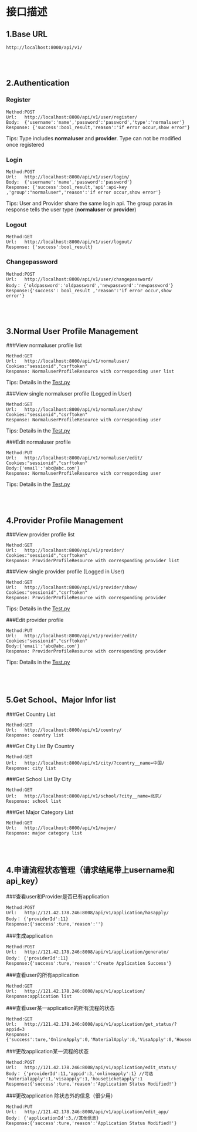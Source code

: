 接口描述
==
## 1.Base URL

    http://localhost:8000/api/v1/
    
<br/><br/> 
## 2.Authentication
### Register

```
Method:POST
Url:   http://localhost:8000/api/v1/user/register/
Body:  {'username':'name','password':'password','type':'normaluser'}
Response: {'success':bool_result,'reason':'if error occur,show error'}
```
Tips: Type includes __normaluser__ and __provider__. Type can not be modified once registered

### Login

```
Method:POST
Url:   http://localhost:8000/api/v1/user/login/
Body:  {'username':'name','password':'password'}
Response: {'success':bool_result,'api':api-key ,'group':"normaluser",'reason':'if error occur,show error'}
```
Tips: User and Provider share the same login api. The group paras in response tells the user type (__normaluser__ or __provider__)

### Logout
```
Method:GET
Url:   http://localhost:8000/api/v1/user/logout/
Response: {'success':bool_result}
```

### Changepassword
```
Method:POST
Url:   http://localhost:8000/api/v1/user/changepassword/
Body： {'oldpassword':'oldpassword','newpassword':'newpassword'}
Response:{'success': bool_result ,'reason':'if error occur,show error'}
```
<br/><br/>
## 3.Normal User Profile Management
###View normaluser profile list
```
Method:GET
Url:   http://localhost:8000/api/v1/normaluser/
Cookies:"sessionid","csrftoken"
Response: NormaluserProfileResource with corresponding user list
```
Tips: Details in the [Test.py](../AbroadPassProject/AbroadPassApp/Test.py)

###View single normaluser profile (Logged in User)
```
Method:GET
Url:   http://localhost:8000/api/v1/normaluser/show/
Cookies:"sessionid","csrftoken"
Response: NormaluserProfileResource with corresponding user
```
Tips: Details in the [Test.py](../AbroadPassProject/AbroadPassApp/Test.py)

###Edit normaluser profile
```
Method:PUT
Url:   http://localhost:8000/api/v1/normaluser/edit/
Cookies:"sessionid","csrftoken"
Body:{'email':'abc@abc.com'}
Response: NormaluserProfileResource with corresponding user
```
Tips: Details in the [Test.py](../AbroadPassProject/AbroadPassApp/Test.py)

<br/><br/>
## 4.Provider Profile Management
###View provider profile list
```
Method:GET
Url:   http://localhost:8000/api/v1/provider/
Cookies:"sessionid","csrftoken"
Response: ProviderProfileResource with corresponding provider list
```

###View single provider profile (Logged in User)
```
Method:GET
Url:   http://localhost:8000/api/v1/provider/show/
Cookies:"sessionid","csrftoken"
Response: ProviderProfileResource with corresponding provider
```
Tips: Details in the [Test.py](../AbroadPassProject/AbroadPassApp/Test.py)

###Edit provider profile
```
Method:PUT
Url:   http://localhost:8000/api/v1/provider/edit/
Cookies:"sessionid","csrftoken"
Body:{'email':'abc@abc.com'}
Response: ProviderProfileResource with corresponding provider
```
Tips: Details in the [Test.py](../AbroadPassProject/AbroadPassApp/Test.py)

<br/><br/>
## 5.Get School、Major Infor list
###Get Country List
```
Method:GET
Url:   http://localhost:8000/api/v1/country/
Response: country list
```

###Get City List By Country
```
Method:GET
Url:   http://localhost:8000/api/v1/city/?country__name=中国/
Response: city list
```

###Get School List By City
```
Method:GET
Url:   http://localhost:8000/api/v1/school/?city__name=北京/
Response: school list
```

###Get Major Category List
```
Method:GET
Url:   http://localhost:8000/api/v1/major/
Response: major category list
```

<br/><br/>
## 4.申请流程状态管理（请求结尾带上username和api_key）
###查看user和Provider是否已有application
```
Method:POST
Url:   http://121.42.178.246:8008/api/v1/application/hasapply/
Body： {'providerId':11}
Response:{'success':ture,'reason':''}
```

###生成application
```
Method:POST
Url:   http://121.42.178.246:8008/api/v1/application/generate/
Body： {'providerId':11}
Response:{'success':ture,'reason':'Create Application Success'}
```

###查看user的所有application
```
Method:GET
Url:   http://121.42.178.246:8008/api/v1/application/
Response:application list
```

###查看user某一application的所有流程的状态
```
Method:GET
Url:   http://121.42.178.246:8008/api/v1/application/get_status/?appid=3
Response:{'success':ture,'OnlineApply':0,'MaterialApply':0,'VisaApply':0,'HouseAndTicketApply':0}
```

###更改application某一流程的状态
```
Method:POST
Url:   http://121.42.178.246:8008/api/v1/application/edit_status/
Body： {'providerId':11,'appid':3,'onlineapply':1} //可选 'materialapply':1,'visaapply':1,'houseticketapply':1
Response:{'success':ture,'reason':'Application Status Modified!'}
```

###更改application 除状态外的信息（很少用）
```
Method:PUT
Url:   http://121.42.178.246:8008/api/v1/application/edit_app/
Body： {'applicationId':3,//其他信息}
Response:{'success':ture,'reason':'Application Status Modified!'}
```
